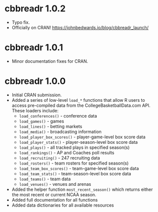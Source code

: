 # cbbreadr 1.0.2

* Typo fix.
* Officially on CRAN! https://johnbedwards.io/blog/cbbreadr_launch/

# cbbreadr 1.0.1

* Minor documentation fixes for CRAN.

# cbbreadr 1.0.0

* Initial CRAN submission.
* Added a series of low-level `load_*` functions that allow R users to access pre-compiled data from the CollegeBasketballData.com API. These loaders include:
    * `load_conferences()` - conference data
    * `load_games()` - games
    * `load_lines()` - betting markets
    * `load_media()` - broadcasting information
    * `load_player_box_scores()` - player-game-level box score data
    * `load_player_stats()` - player-season-level box score data
    * `load_plays()` - all tracked plays in specified season(s)
    * `load_rankings()` - AP and Coaches poll results
    * `load_recruiting()` - 247 recruiting data
    * `load_rosters()` - team rosters for specified season(s)
    * `load_team_box_scores()` - team-game-level box score data
    * `load_team_stats()` - team-season-level box score data
    * `load_teams()` - team data
    * `load_venues()` - venues and arenas
* Added the helper function `most_recent_season()` which returns either the most recent or current NCAA season.
* Added full documentation for all functions
* Added data dictionaries for all available resources    
